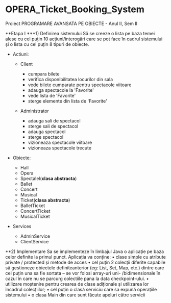 # OPERA_Ticket_Booking_System
Proiect PROGRAMARE AVANSATA PE OBIECTE - Anul II, Sem II

**Etapa I 
***1) Definirea sistemului 
Să se creeze o lista pe baza temei alese cu cel puțin 10 acțiuni/interogări care se pot face în cadrul 
sistemului și o lista cu cel puțin 8 tipuri de obiecte. 
- Actiuni:
  - Client
    - cumpara bilete
    - verifica disponibilitatea locurilor din sala
    - vede bilete cumparate pentru spectacole viitoare
    - adauga spectacole la 'Favorite'
    - vede lista de 'Favorite'
    - sterge elemente din lista de 'Favorite'
    
  - Administrator
    - adauga sali de spectacol
    - sterge sali de spectacol
    - adauga spectacol
    - sterge spectacol
    - vizioneaza spectacole viitoare
    - vizioneaza spectacole trecute

  
  
- Obiecte:
  - Hall
  - Opera
  - Spectalel(__clasa abstracta__)
  - Ballet
  - Concert
  - Musical
  - Ticket(__clasa abstracta__)
  - BalletTicket
  - ConcertTicket
  - MusicalTicket

- Services
  - AdminService
  - ClientService

**2) Implementare 
Sa se implementeze în limbajul Java o aplicație pe baza celor definite la primul punct. 
Aplicația va conține: 
• clase simple cu atribute private / protected și metode de acces 
• cel puțin 2 colecții diferite capabile să gestioneze obiectele definiteanterior (eg: List, Set, Map, 
etc.) dintre care cel puțin una sa fie sortata – se vor folosi array-uri uni- /bidimensionale în cazul în care 
nu se parcurg colectiile pana la data checkpoint-ului. 
• utilizare moștenire pentru crearea de clase adiționale și utilizarea lor încadrul colecțiilor; 
• cel puțin o clasă serviciu care sa expună operațiile sistemului 
• o clasa Main din care sunt făcute apeluri către servicii
